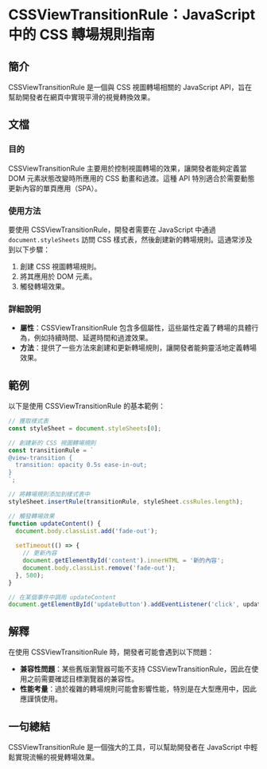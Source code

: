 <!--
Meta Description: # CSSViewTransitionRule：JavaScript 中的 CSS 轉場規則指南 ## 簡介 CSSViewTransitionRule 是一個與 CSS 視圖轉場相關的 JavaScript API，旨在幫助開發者在網頁中實現平滑的視覺轉換效果。 ## 文檔 ### 目的 CSSV...
Meta Keywords: cssviewtransitionrule, css, document, javascript, stylesheet
-->

# CSSViewTransitionRule：JavaScript 中的 CSS 轉場規則指南

## 簡介
CSSViewTransitionRule 是一個與 CSS 視圖轉場相關的 JavaScript API，旨在幫助開發者在網頁中實現平滑的視覺轉換效果。

## 文檔
### 目的
CSSViewTransitionRule 主要用於控制視圖轉場的效果，讓開發者能夠定義當 DOM 元素狀態改變時所應用的 CSS 動畫和過渡。這種 API 特別適合於需要動態更新內容的單頁應用（SPA）。

### 使用方法
要使用 CSSViewTransitionRule，開發者需要在 JavaScript 中通過 `document.styleSheets` 訪問 CSS 樣式表，然後創建新的轉場規則。這通常涉及到以下步驟：

1. 創建 CSS 視圖轉場規則。
2. 將其應用於 DOM 元素。
3. 觸發轉場效果。

### 詳細說明
- **屬性**：CSSViewTransitionRule 包含多個屬性，這些屬性定義了轉場的具體行為，例如持續時間、延遲時間和過渡效果。
- **方法**：提供了一些方法來創建和更新轉場規則，讓開發者能夠靈活地定義轉場效果。

## 範例
以下是使用 CSSViewTransitionRule 的基本範例：

```javascript
// 獲取樣式表
const styleSheet = document.styleSheets[0];

// 創建新的 CSS 視圖轉場規則
const transitionRule = `
@view-transition {
  transition: opacity 0.5s ease-in-out;
}
`;

// 將轉場規則添加到樣式表中
styleSheet.insertRule(transitionRule, styleSheet.cssRules.length);

// 觸發轉場效果
function updateContent() {
  document.body.classList.add('fade-out');
  
  setTimeout(() => {
    // 更新內容
    document.getElementById('content').innerHTML = '新的內容';
    document.body.classList.remove('fade-out');
  }, 500);
}

// 在某個事件中調用 updateContent
document.getElementById('updateButton').addEventListener('click', updateContent);
```

## 解釋
在使用 CSSViewTransitionRule 時，開發者可能會遇到以下問題：

- **兼容性問題**：某些舊版瀏覽器可能不支持 CSSViewTransitionRule，因此在使用之前需要確認目標瀏覽器的兼容性。
- **性能考量**：過於複雜的轉場規則可能會影響性能，特別是在大型應用中，因此應謹慎使用。

## 一句總結
CSSViewTransitionRule 是一個強大的工具，可以幫助開發者在 JavaScript 中輕鬆實現流暢的視覺轉場效果。